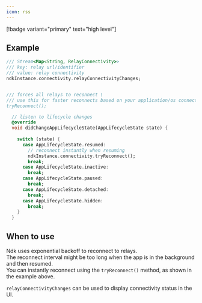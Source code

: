 ```yaml
---
icon: rss
---
```


[!badge variant="primary" text="high level"]

## Example

```dart
/// Stream<Map<String, RelayConnectivity>>
/// key: relay url/identifier
/// value: relay connectivity
ndkInstance.connectivity.relayConnectivityChanges;


/// forces all relays to reconnect \
/// use this for faster reconnects based on your application/os connectivity \
tryReconnect();

```

```dart example in a flutter app
  // listen to lifecycle changes
  @override
  void didChangeAppLifecycleState(AppLifecycleState state) {
 
    switch (state) {
      case AppLifecycleState.resumed:
        // reconnect instantly when resuming
        ndkInstance.connectivity.tryReconnect();
        break;
      case AppLifecycleState.inactive:
        break;
      case AppLifecycleState.paused:
        break;
      case AppLifecycleState.detached:
        break;
      case AppLifecycleState.hidden:
        break;
    }
  }
```

## When to use

Ndk uses exponential backoff to reconnect to relays.\
The reconnect interval might be too long when the app is in the background and then resumed. \
You can instantly reconnect using the `tryReconnect()` method, as shown in the example above.

`relayConnectivityChanges` can be used to display connectivity status in the UI. 